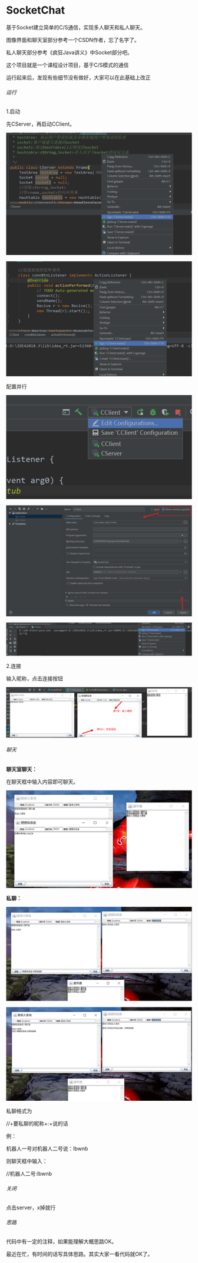 # SocketChat
基于Socket建立简单的C/S通信，实现多人聊天和私人聊天。

图像界面和聊天室部分参考一个CSDN作者，忘了名字了。

私人聊天部分参考《疯狂Java讲义》中Socket部分吧。

这个项目就是一个课程设计项目，基于C/S模式的通信

运行起来后，发现有些细节没有做好，大家可以在此基础上改正

###### 运行

1.启动

先CServer，再启动CClient。

![](./imags/启动server.png)

![](./imags/启动client.png)

配置并行

![](./imags/配置客户端并行.png)

![](./imags/配置客户端并行2.png)

![](./imags/再启动一个client.png)

2.连接

输入昵称，点击连接按钮

![](./imags/连接服务器.png)

###### 聊天

**聊天室聊天：**

在聊天框中输入内容即可聊天。

![](./imags/公共聊天.png)

**私聊：**

![](./imags/准备发送私聊.png)

![](./imags/发送完私聊.png)

私聊格式为

//+要私聊的昵称+:+说的话

例：

机器人一号对机器人二号说：lbwnb

则聊天框中输入：

//机器人二号:lbwnb



###### 关闭

点击server，x掉就行

###### 思路

代码中有一定的注释，如果能理解大概思路OK。

最近在忙，有时间的话写具体思路。其实大家一看代码就OK了。

